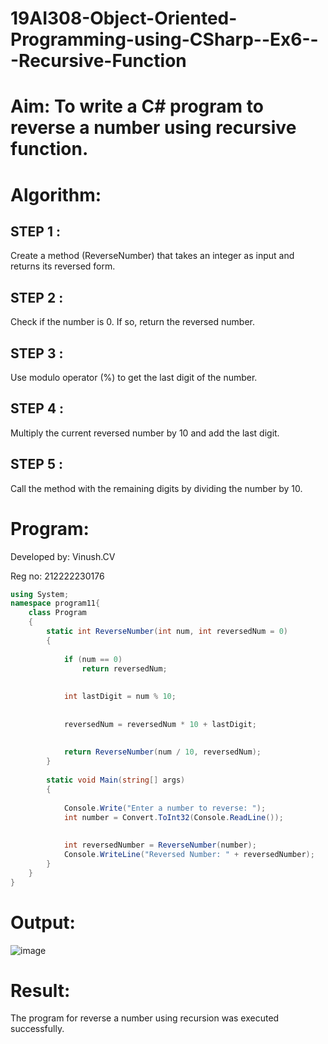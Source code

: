 # 19AI308-Object-Oriented-Programming-using-CSharp--Ex6---Recursive-Function


# Aim: To write a C# program to reverse a number using recursive function.

# Algorithm:
## STEP 1 :
Create a method (ReverseNumber) that takes an integer as input and returns its reversed form.

## STEP 2 :
Check if the number is 0. If so, return the reversed number.

## STEP 3 :
Use modulo operator (%) to get the last digit of the number.

## STEP 4 :
Multiply the current reversed number by 10 and add the last digit.

## STEP 5 :
Call the method with the remaining digits by dividing the number by 10.

# Program:
Developed by: Vinush.CV

Reg no: 212222230176  

```c#
using System;
namespace program11{
    class Program
    {
        static int ReverseNumber(int num, int reversedNum = 0)
        {
           
            if (num == 0)
                return reversedNum;
            
           
            int lastDigit = num % 10;
            
            
            reversedNum = reversedNum * 10 + lastDigit;
            
            
            return ReverseNumber(num / 10, reversedNum);
        }
    
        static void Main(string[] args)
        {
         
            Console.Write("Enter a number to reverse: ");
            int number = Convert.ToInt32(Console.ReadLine());
    
            
            int reversedNumber = ReverseNumber(number);
            Console.WriteLine("Reversed Number: " + reversedNumber);
        }
    }
}
```
# Output:

![image](https://github.com/vinushcv/19AI308-Object-Oriented-Programming-using-CSharp--Ex6---Recursive-Function/assets/113975318/17e17727-0c3f-4766-8782-8134807075b9)


# Result:
The program for reverse a number using recursion was executed successfully.


